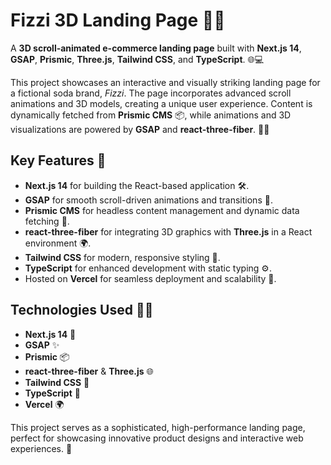 # Fizzi 3D Landing Page 🎉🚀

A **3D scroll-animated e-commerce landing page** built with **Next.js 14**, **GSAP**, **Prismic**, **Three.js**, **Tailwind CSS**, and **TypeScript**. 🌐💻

This project showcases an interactive and visually striking landing page for a fictional soda brand, *Fizzi*. The page incorporates advanced scroll animations and 3D models, creating a unique user experience. Content is dynamically fetched from **Prismic CMS** 📦, while animations and 3D visualizations are powered by **GSAP** and **react-three-fiber**. 🎨✨

## Key Features 🚀
- **Next.js 14** for building the React-based application 🛠️.
- **GSAP** for smooth scroll-driven animations and transitions 📜.
- **Prismic CMS** for headless content management and dynamic data fetching 🔗.
- **react-three-fiber** for integrating 3D graphics with **Three.js** in a React environment 🌍.
- **Tailwind CSS** for modern, responsive styling 💅.
- **TypeScript** for enhanced development with static typing ⚙️.
- Hosted on **Vercel** for seamless deployment and scalability 📡.

## Technologies Used 🧑‍💻
- **Next.js 14** 🚀
- **GSAP** ✨
- **Prismic** 📦
- **react-three-fiber** & **Three.js** 🌐
- **Tailwind CSS** 💅
- **TypeScript** 📝
- **Vercel** 🌍

This project serves as a sophisticated, high-performance landing page, perfect for showcasing innovative product designs and interactive web experiences. 🌟
